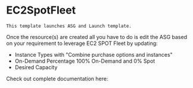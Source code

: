 # EC2SpotFleet

`This template launches ASG and Launch template.`

Once the resource(s) are created all you have to do is edit the ASG based on your requirement to leverage EC2 SPOT Fleet by updating: 

- Instance Types with "Combine purchase options and instances"
- On-Demand Percentage 100% On-Demand and 0% Spot
- Desired Capacity

Check out complete documentation here: 